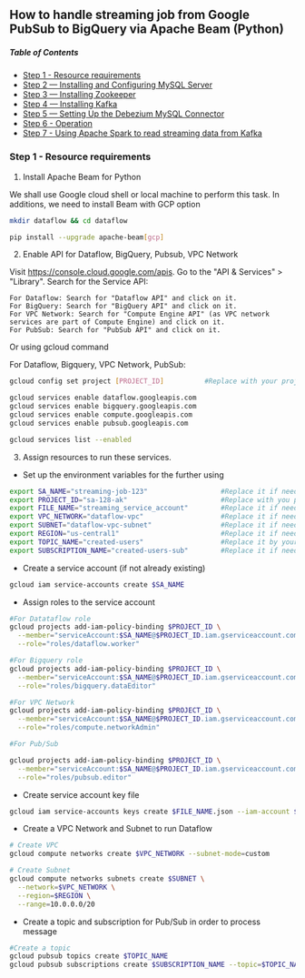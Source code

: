 ## How to handle streaming job from Google PubSub to BigQuery via Apache Beam (Python)
##### Table of Contents  
* [Step 1 - Resource requirements](#step-1-resource-requirements)
* [Step 2 — Installing and Configuring MySQL Server](#step-2-installing-and-configuring-MySQL-Server)
* [Step 3 — Installing Zookeeper](#step-3-Installing-Zookeeper)
* [Step 4 — Installing Kafka](#step-4-installing-Kafka)
* [Step 5 — Setting Up the Debezium MySQL Connector](#Step-5—Setting-Up-the-Debezium-MySQL-Connector)
* [Step 6 - Operation](#step-6-operation)
* [Step 7 - Using Apache Spark to read streaming data from Kafka](#Step-7-Using-Apache-Spark-to-read-streaming-data-from-Kafka)
### Step 1 - Resource requirements

1. Install Apache Beam for Python 

We shall use Google cloud shell or local machine to perform this task. In additions, we need to install Beam with GCP option

```bash
mkdir dataflow && cd dataflow

pip install --upgrade apache-beam[gcp]
```
2. Enable API for Dataflow, BigQuery, Pubsub, VPC Network

Visit https://console.cloud.google.com/apis.
Go to the "API & Services" > "Library".
Search for the Service API:

    For Dataflow: Search for "Dataflow API" and click on it.
    For BigQuery: Search for "BigQuery API" and click on it.
    For VPC Network: Search for "Compute Engine API" (as VPC network services are part of Compute Engine) and click on it.
    For PubSub: Search for "PubSub API" and click on it.

Or using gcloud command

For Dataflow, Bigquery, VPC Network, PubSub:

```bash
gcloud config set project [PROJECT_ID]          #Replace with your project_id

gcloud services enable dataflow.googleapis.com
gcloud services enable bigquery.googleapis.com
gcloud services enable compute.googleapis.com
gcloud services enable pubsub.googleapis.com

gcloud services list --enabled
```
3. Assign resources to run these services.

* Set up the environment variables for the further using

```bash
export SA_NAME="streaming-job-123"                  #Replace it if needed
export PROJECT_ID="sa-128-ak"                       #Replace with you project_id
export FILE_NAME="streaming_service_account"        #Replace it if needed
export VPC_NETWORK="dataflow-vpc"                   #Replace it if needed
export SUBNET="dataflow-vpc-subnet"                 #Replace it if needed
export REGION="us-central1"                         #Replace it if needed
export TOPIC_NAME="created-users"                   #Replace it by your value
export SUBSCRIPTION_NAME="created-users-sub"        #Replace it if needed
```    
* Create a service account (if not already existing)

```bash
gcloud iam service-accounts create $SA_NAME
```
* Assign roles to the service account 

```bash
#For Datataflow role
gcloud projects add-iam-policy-binding $PROJECT_ID \
  --member="serviceAccount:$SA_NAME@$PROJECT_ID.iam.gserviceaccount.com" \
  --role="roles/dataflow.worker"

#For Bigquery role
gcloud projects add-iam-policy-binding $PROJECT_ID \
  --member="serviceAccount:$SA_NAME@$PROJECT_ID.iam.gserviceaccount.com" \
  --role="roles/bigquery.dataEditor"

#For VPC Network 
gcloud projects add-iam-policy-binding $PROJECT_ID \
  --member="serviceAccount:$SA_NAME@$PROJECT_ID.iam.gserviceaccount.com" \
  --role="roles/compute.networkAdmin"

#For Pub/Sub

gcloud projects add-iam-policy-binding $PROJECT_ID \
  --member="serviceAccount:$SA_NAME@$PROJECT_ID.iam.gserviceaccount.com" \
  --role="roles/pubsub.editor"

```

* Create service account key file

```bash
gcloud iam service-accounts keys create $FILE_NAME.json --iam-account $SA_NAME@$PROJECT_ID.iam.gserviceaccount.com
```

* Create a VPC Network and Subnet to run Dataflow

```bash
# Create VPC
gcloud compute networks create $VPC_NETWORK --subnet-mode=custom

# Create Subnet
gcloud compute networks subnets create $SUBNET \
  --network=$VPC_NETWORK \
  --region=$REGION \
  --range=10.0.0.0/20
```

* Create a topic and subscription for Pub/Sub in order to process message

```bash
#Create a topic
gcloud pubsub topics create $TOPIC_NAME
gcloud pubsub subscriptions create $SUBSCRIPTION_NAME --topic=$TOPIC_NAME

```